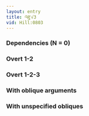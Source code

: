 ```yaml
---
layout: entry
title: འཐུ་√3
vid: Hill:0803
---
```

### Dependencies (N = 0)


### Overt 1-2


### Overt 1-2-3


### With oblique arguments


### With unspecified obliques
